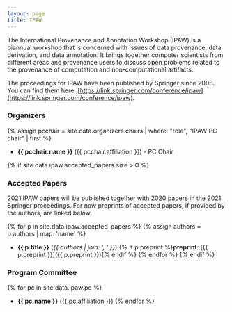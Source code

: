 ```yaml
---
layout: page
title: IPAW
---
```


The International Provenance and Annotation Workshop (IPAW) is a biannual workshop that is concerned with issues of data provenance, data derivation, and data annotation. It brings together computer scientists from different areas and provenance users to discuss open problems related to the provenance of computation and non-computational artifacts.

The proceedings for IPAW have been published by Springer since 2008. You can find them here: [https://link.springer.com/conference/ipaw](https://link.springer.com/conference/ipaw).


### Organizers

{% assign pcchair = site.data.organizers.chairs | where: "role", "IPAW PC chair" | first %}
* **{{ pcchair.name }}** ({{ pcchair.affiliation }}) - PC Chair

{% if site.data.ipaw.accepted_papers.size > 0 %}
### Accepted Papers

2021 IPAW papers will be published together with 2020 papers in the 2021 Springer proceedings. For now preprints of accepted papers, if provided by the authors, are linked below.

{% for p in site.data.ipaw.accepted_papers %}
{% assign authors = p.authors | map: 'name' %}
* **{{ p.title }}** (*{{ authors | join: ', ' }}*) {% if p.preprint %}**preprint**: [{{ p.preprint }}]({{ p.preprint }}){% endif %}
{% endfor %}
{% endif %}

### Program Committee

{% for pc in site.data.ipaw.pc %}
* **{{ pc.name }}** ({{ pc.affiliation }})
{% endfor %}
